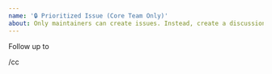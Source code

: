 ```yaml
---
name: '🔒 Prioritized Issue (Core Team Only)'
about: Only maintainers can create issues. Instead, create a discussion! 👇
---
```


<!--
  ⛔ STOP!

  The Snowpack project reserves issues for confirmed/triaged bugs and prioritized feature requests ONLY.
  Please start by creating a discussion at https://github.com/pikapkg/snowpack/discussions/new?category_id=16417352
-->

Follow up to <!-- URL to discussion -->

/cc <!-- @mention everyone from discussion -->
